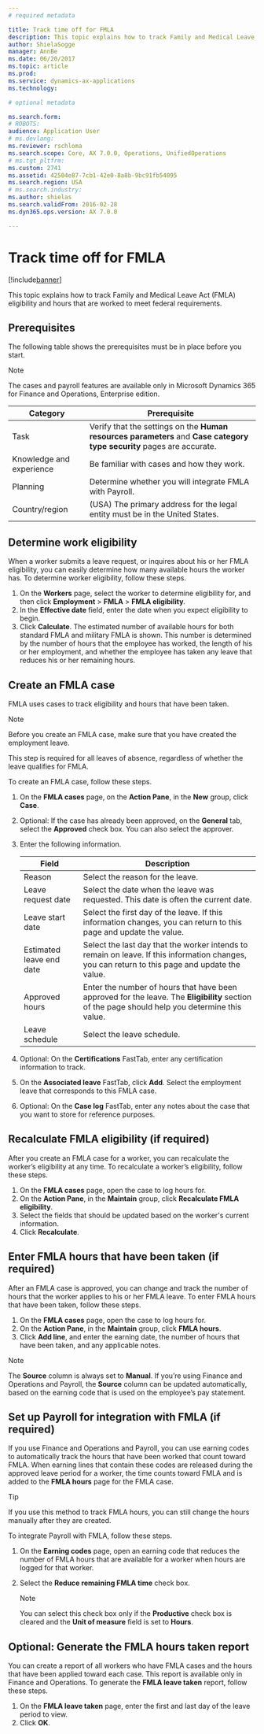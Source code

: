 ```yaml
---
# required metadata

title: Track time off for FMLA
description: This topic explains how to track Family and Medical Leave Act (FMLA) eligibility and hours that are worked to meet federal requirements.
author: ShielaSogge
manager: AnnBe
ms.date: 06/20/2017
ms.topic: article
ms.prod: 
ms.service: dynamics-ax-applications
ms.technology: 

# optional metadata

ms.search.form: 
# ROBOTS: 
audience: Application User
# ms.devlang: 
ms.reviewer: rschloma
ms.search.scope: Core, AX 7.0.0, Operations, UnifiedOperations
# ms.tgt_pltfrm: 
ms.custom: 2741
ms.assetid: 42504e87-7cb1-42e0-8a8b-9bc91fb54095
ms.search.region: USA
# ms.search.industry: 
ms.author: shielas
ms.search.validFrom: 2016-02-28
ms.dyn365.ops.version: AX 7.0.0

---
```


# Track time off for FMLA

[!include[banner](../../includes/banner.md)]

This topic explains how to track Family and Medical Leave Act (FMLA) eligibility and hours that are worked to meet federal requirements.

## Prerequisites

The following table shows the prerequisites must be in place before you start.

> [!NOTE]
> The cases and payroll features are available only in Microsoft Dynamics 365 for Finance and Operations, Enterprise edition.

| Category                  | Prerequisite |
|---------------------------|--------------|
| Task                      | Verify that the settings on the **Human resources parameters** and **Case category type security** pages are accurate. |
| Knowledge and experience  | Be familiar with cases and how they work. |
| Planning                  | Determine whether you will integrate FMLA with Payroll. |
| Country/region            | (USA) The primary address for the legal entity must be in the United States. |

## Determine work eligibility

When a worker submits a leave request, or inquires about his or her FMLA eligibility, you can easily determine how many available hours the worker has. To determine worker eligibility, follow these steps.

1. On the **Workers** page, select the worker to determine eligibility for, and then click **Employment** \> **FMLA** \> **FMLA eligibility**.
2. In the **Effective date** field, enter the date when you expect eligibility to begin.
3. Click **Calculate**. The estimated number of available hours for both standard FMLA and military FMLA is shown. This number is determined by the number of hours that the employee has worked, the length of his or her employment, and whether the employee has taken any leave that reduces his or her remaining hours.

## Create an FMLA case

FMLA uses cases to track eligibility and hours that have been taken.

> [!NOTE]
> Before you create an FMLA case, make sure that you have created the employment leave.

This step is required for all leaves of absence, regardless of whether the leave qualifies for FMLA.

To create an FMLA case, follow these steps.

1. On the **FMLA cases** page, on the **Action Pane**, in the **New** group, click **Case**.
2. Optional: If the case has already been approved, on the **General** tab, select the **Approved** check box. You can also select the approver.
3. Enter the following information.

    | Field                    | Description |
    |--------------------------|-------------|
    | Reason                   | Select the reason for the leave. |
    | Leave request date       | Select the date when the leave was requested. This date is often the current date. |
    | Leave start date         | Select the first day of the leave. If this information changes, you can return to this page and update the value. |
    | Estimated leave end date | Select the last day that the worker intends to remain on leave. If this information changes, you can return to this page and update the value. |
    | Approved hours           | Enter the number of hours that have been approved for the leave. The **Eligibility** section of the page should help you determine this value. |
    | Leave schedule           | Select the leave schedule. |

4. Optional: On the **Certifications** FastTab, enter any certification information to track.
5. On the **Associated leave** FastTab, click **Add**. Select the employment leave that corresponds to this FMLA case.
6. Optional: On the **Case log** FastTab, enter any notes about the case that you want to store for reference purposes.

## Recalculate FMLA eligibility (if required)

After you create an FMLA case for a worker, you can recalculate the worker’s eligibility at any time. To recalculate a worker’s eligibility, follow these steps.

1. On the **FMLA cases** page, open the case to log hours for.
3. On the **Action Pane**, in the **Maintain** group, click **Recalculate FMLA eligibility**.
4. Select the fields that should be updated based on the worker's current information. 
5. Click **Recalculate**.

## Enter FMLA hours that have been taken (if required)

After an FMLA case is approved, you can change and track the number of hours that the worker applies to his or her FMLA leave. To enter FMLA hours that have been taken, follow these steps.

1. On the **FMLA cases** page, open the case to log hours for.
2. On the **Action Pane**, in the **Maintain** group, click **FMLA hours**.
3. Click **Add line**, and enter the earning date, the number of hours that have been taken, and any applicable notes.

> [!NOTE]
> The **Source** column is always set to **Manual**. If you’re using Finance and Operations and Payroll, the **Source** column can be updated automatically, based on the earning code that is used on the employee’s pay statement.

## Set up Payroll for integration with FMLA (if required)

If you use Finance and Operations and Payroll, you can use earning codes to automatically track the hours that have been worked that count toward FMLA. When earning lines that contain these codes are released during the approved leave period for a worker, the time counts toward FMLA and is added to the **FMLA hours** page for the FMLA case.

> [!TIP]
> If you use this method to track FMLA hours, you can still change the hours manually after they are created.

To integrate Payroll with FMLA, follow these steps.

1. On the **Earning codes** page, open an earning code that reduces the number of FMLA hours that are available for a worker when hours are logged for that worker.
2. Select the **Reduce remaining FMLA time** check box.

    > [!NOTE]
    > You can select this check box only if the **Productive** check box is cleared and the **Unit of measure** field is set to **Hours**.

## Optional: Generate the FMLA hours taken report

You can create a report of all workers who have FMLA cases and the hours that have been applied toward each case. This report is available only in Finance and Operations. To generate the **FMLA leave taken** report, follow these steps.

1. On the **FMLA leave taken** page, enter the first and last day of the leave period to view.
2. Click **OK**.
